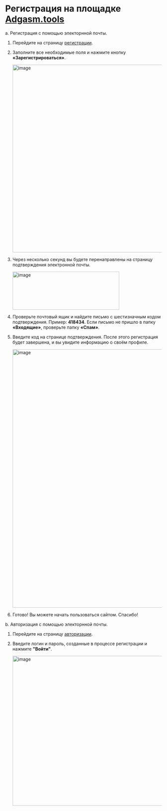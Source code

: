 # Регистрация на площадке [Adgasm.tools](https://adgasm.tools/register)

a. Регистрация с помощью электорнной почты.


1. Перейдите на страницу [регистрации](https://dev.adgasm.tools/register).

2. Заполните все необходимые поля и нажмите кнопку **«Зарегистрироваться»**.

   <img width="937" height="603" alt="image" src="https://github.com/user-attachments/assets/9c7628e5-2a35-47c8-bda0-3807041223f9" />

3. Через несколько секунд вы будете перенаправлены на страницу подтверждения электронной почты.

   <img width="343" height="122" alt="image" src="https://github.com/user-attachments/assets/c6ff634f-eab7-4d1f-81d6-aa947d13e10d" />

4. Проверьте почтовый ящик и найдите письмо с шестизначным кодом подтверждения. Пример: **418434**.
   Если письмо не пришло в папку **«Входящие»**, проверьте папку **«Спам»**.

5. Введите код на странице подтверждения. После этого регистрация будет завершена, и вы увидите информацию о своём профиле.

   <img width="1465" height="830" alt="image" src="https://github.com/user-attachments/assets/a02f1b80-fa9a-4c91-a27f-97de4e1091fc" />

6. Готово! Вы можете начать пользоваться сайтом. Спасибо!

b. Авторизация с помощью электорнной почты.

1. Перейдите на страницу [авторизации](https://adgasm.tools/login).
2. Введите логин и пароль, созданные в процессе регистрации и нажмите **"Войти"**.

   <img width="871" height="481" alt="image" src="https://github.com/user-attachments/assets/6a8d30c9-4a1e-49d8-a38d-bed8f936d23a" />


